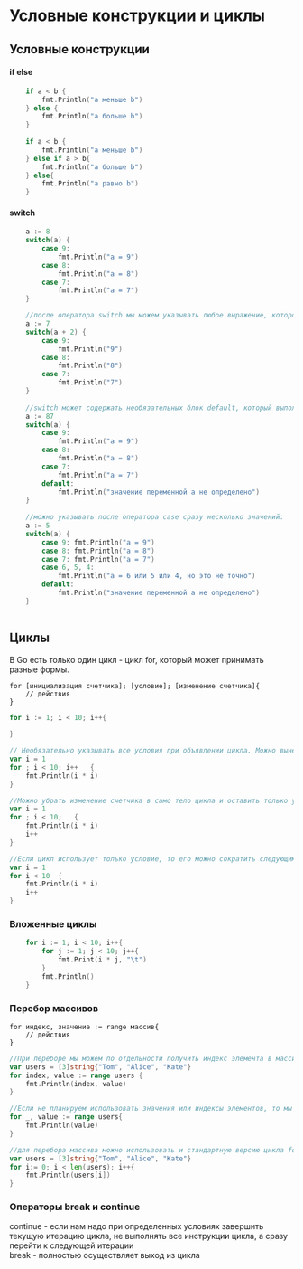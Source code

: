 # Условные конструкции и циклы

## Условные конструкции

#### if else
```go
    if a < b {
        fmt.Println("a меньше b")
    } else {
        fmt.Println("a больше b")
    }
	
	if a < b {
		fmt.Println("a меньше b")
	} else if a > b{ 
		fmt.Println("a больше b") 
	} else{
		fmt.Println("a равно b")
	}
```

#### switch
```go
    a := 8
    switch(a) {
        case 9: 
            fmt.Println("a = 9")
        case 8: 
            fmt.Println("a = 8")
        case 7: 
            fmt.Println("a = 7")
    }

	//после оператора switch мы можем указывать любое выражение, которое возвращает значение.
    a := 7
    switch(a + 2) {
        case 9:
            fmt.Println("9")
        case 8:
            fmt.Println("8")
        case 7:
            fmt.Println("7")
    }
	
	//switch может содержать необязательных блок default, который выполняется, если ни один из операторов case не содержит нужного значения
	a := 87
	switch(a) {
        case 9:
            fmt.Println("a = 9")
        case 8:
            fmt.Println("a = 8")
        case 7:
            fmt.Println("a = 7")
        default:
            fmt.Println("значение переменной a не определено")
    }
	
	//можно указывать после оператора case сразу несколько значений:
	a := 5
	switch(a) {
        case 9: fmt.Println("a = 9")
        case 8: fmt.Println("a = 8")
        case 7: fmt.Println("a = 7")
        case 6, 5, 4:
            fmt.Println("a = 6 или 5 или 4, но это не точно")
        default:
            fmt.Println("значение переменной a не определено")
	}
	
```

## Циклы

В Go есть только один цикл - цикл for, который может принимать разные формы.

```text
for [инициализация счетчика]; [условие]; [изменение счетчика]{
    // действия
}
```

```go
for i := 1; i < 10; i++{
	
}

// Необязательно указывать все условия при объявлении цикла. Можно вынести объявление переменной вовне:
var i = 1
for ; i < 10; i++   {
    fmt.Println(i * i)
}

//Можно убрать изменение счетчика в само тело цикла и оставить только условие:
var i = 1
for ; i < 10;   {
    fmt.Println(i * i)
    i++
}

//Если цикл использует только условие, то его можно сократить следующим образом:
var i = 1
for i < 10  {
    fmt.Println(i * i)
    i++
}
```

### Вложенные циклы
```go
    for i := 1; i < 10; i++{
        for j := 1; j < 10; j++{
            fmt.Print(i * j, "\t")
        }
        fmt.Println()
    }
```

### Перебор массивов

```text
for индекс, значение := range массив{
    // действия
}
```

```go
//При переборе мы можем по отдельности получить индекс элемента в массиве и значение этого элемента.
var users = [3]string{"Tom", "Alice", "Kate"}
for index, value := range users {
    fmt.Println(index, value)
}

//Если не планируем использовать значения или индексы элементов, то мы можем вместо них указать прочерк
for _, value := range users{
    fmt.Println(value)
}

//для перебора массива можно использовать и стандартную версию цикла for:
var users = [3]string{"Tom", "Alice", "Kate"}
for i:= 0; i < len(users); i++{
    fmt.Println(users[i])
}
```

### Операторы break и continue

continue - если нам надо при определенных условиях завершить текущую итерацию цикла, не выполнять все инструкции цикла, а сразу перейти к следующей итерации <br>
break - полностью осуществляет выход из цикла

